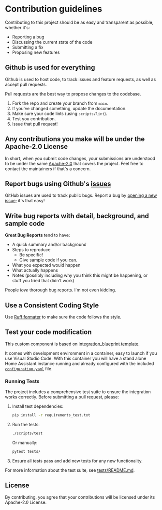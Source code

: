 # Contribution guidelines

Contributing to this project should be as easy and transparent as possible, whether it's:

- Reporting a bug
- Discussing the current state of the code
- Submitting a fix
- Proposing new features

## Github is used for everything

Github is used to host code, to track issues and feature requests, as well as accept pull requests.

Pull requests are the best way to propose changes to the codebase.

1. Fork the repo and create your branch from `main`.
2. If you've changed something, update the documentation.
3. Make sure your code lints (using `scripts/lint`).
4. Test you contribution.
5. Issue that pull request!

## Any contributions you make will be under the Apache-2.0 License

In short, when you submit code changes, your submissions are understood to be under the same [Apache-2.0](https://github.com/Pirate-Weather/pirate-weather-ha?tab=Apache-2.0-1-ov-file#readme) that covers the project. Feel free to contact the maintainers if that's a concern.

## Report bugs using Github's [issues](https://github.com/Pirate-Weather/pirate-weather-ha/issues)

GitHub issues are used to track public bugs.
Report a bug by [opening a new issue](https://github.com/Pirate-Weather/pirate-weather-ha/issues/new/choose); it's that easy!

## Write bug reports with detail, background, and sample code

**Great Bug Reports** tend to have:

- A quick summary and/or background
- Steps to reproduce
  - Be specific!
  - Give sample code if you can.
- What you expected would happen
- What actually happens
- Notes (possibly including why you think this might be happening, or stuff you tried that didn't work)

People *love* thorough bug reports. I'm not even kidding.

## Use a Consistent Coding Style

Use [Ruff formater](https://docs.astral.sh/ruff/formatter/) to make sure the code follows the style.

## Test your code modification

This custom component is based on [integration_blueprint template](https://github.com/ludeeus/integration_blueprint).

It comes with development environment in a container, easy to launch
if you use Visual Studio Code. With this container you will have a stand alone
Home Assistant instance running and already configured with the included
[`configuration.yaml`](./config/configuration.yaml)
file.

### Running Tests

The project includes a comprehensive test suite to ensure the integration works correctly. Before submitting a pull request, please:

1. Install test dependencies:
   ```bash
   pip install -r requirements_test.txt
   ```

2. Run the tests:
   ```bash
   ./scripts/test
   ```

   Or manually:
   ```bash
   pytest tests/
   ```

3. Ensure all tests pass and add new tests for any new functionality.

For more information about the test suite, see [tests/README.md](tests/README.md).

## License

By contributing, you agree that your contributions will be licensed under its Apache-2.0 License.

